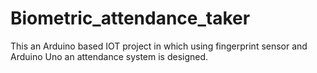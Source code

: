 # Biometric_attendance_taker
This an Arduino based IOT project in which using fingerprint sensor and Arduino Uno an attendance system is designed.
